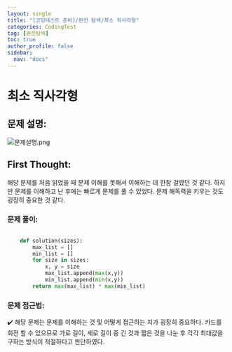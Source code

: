 ```yaml
---
layout: single
title: "[코딩테스트 준비]/완전 탐색/최소 직사각형"
categories: CodingTest
tag: [완전탐색]
toc: true
author_profile: false
sidebar:
  nav: "docs"
---
```


# 최소 직사각형

## 문제 설명:

![문제설명.png]({{site.url}}/images/2023-07-26-codingTest-최소직사각형/문제설명.png)

## First Thought:

해당 문제를 처음 읽었을 때 문제 이해를 못해서 이해하는 데 한참 걸렸던 것 같다. 하지만 문제를 이해하고 난 후에는 빠르게 문제를 풀 수 있었다. 문제 해독력을 키우는 것도 굉장히 중요한 것 같다.

### 문제 풀이:

```python

    def solution(sizes):
        max_list = []
        min_list = []
        for size in sizes:
            x, y = size
            max_list.append(max(x,y))
            min_list.append(min(x,y))
        return max(max_list) * max(min_list)
```

### 문제 접근법:

✔️ 해당 문제는 문제를 이해하는 것 및 어떻게 접근하는 지가 굉장히 중요하다. 카드를 회전 할 수 있으므로 가로 길이, 세로 길이 중 긴 것과 짧은 것을 나눈 후 각각 최대값을 구하는 방식이 적절하다고 판단하였다.
